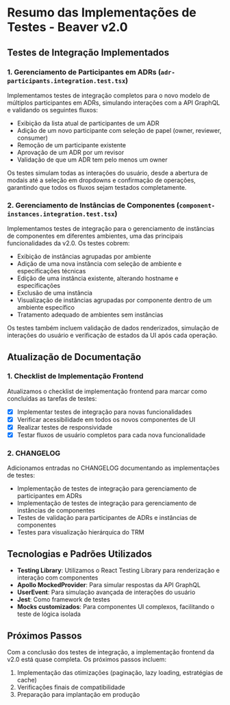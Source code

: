 # Resumo das Implementações de Testes - Beaver v2.0

## Testes de Integração Implementados

### 1. Gerenciamento de Participantes em ADRs (`adr-participants.integration.test.tsx`)

Implementamos testes de integração completos para o novo modelo de múltiplos participantes em ADRs, simulando interações com a API GraphQL e validando os seguintes fluxos:

- Exibição da lista atual de participantes de um ADR
- Adição de um novo participante com seleção de papel (owner, reviewer, consumer)
- Remoção de um participante existente
- Aprovação de um ADR por um revisor
- Validação de que um ADR tem pelo menos um owner

Os testes simulam todas as interações do usuário, desde a abertura de modais até a seleção em dropdowns e confirmação de operações, garantindo que todos os fluxos sejam testados completamente.

### 2. Gerenciamento de Instâncias de Componentes (`component-instances.integration.test.tsx`)

Implementamos testes de integração para o gerenciamento de instâncias de componentes em diferentes ambientes, uma das principais funcionalidades da v2.0. Os testes cobrem:

- Exibição de instâncias agrupadas por ambiente
- Adição de uma nova instância com seleção de ambiente e especificações técnicas
- Edição de uma instância existente, alterando hostname e especificações
- Exclusão de uma instância
- Visualização de instâncias agrupadas por componente dentro de um ambiente específico
- Tratamento adequado de ambientes sem instâncias

Os testes também incluem validação de dados renderizados, simulação de interações do usuário e verificação de estados da UI após cada operação.

## Atualização de Documentação

### 1. Checklist de Implementação Frontend

Atualizamos o checklist de implementação frontend para marcar como concluídas as tarefas de testes:

- [x] Implementar testes de integração para novas funcionalidades
- [x] Verificar acessibilidade em todos os novos componentes de UI
- [x] Realizar testes de responsividade
- [x] Testar fluxos de usuário completos para cada nova funcionalidade

### 2. CHANGELOG

Adicionamos entradas no CHANGELOG documentando as implementações de testes:

- Implementação de testes de integração para gerenciamento de participantes em ADRs
- Implementação de testes de integração para gerenciamento de instâncias de componentes
- Testes de validação para participantes de ADRs e instâncias de componentes
- Testes para visualização hierárquica do TRM

## Tecnologias e Padrões Utilizados

- **Testing Library**: Utilizamos o React Testing Library para renderização e interação com componentes
- **Apollo MockedProvider**: Para simular respostas da API GraphQL
- **UserEvent**: Para simulação avançada de interações do usuário
- **Jest**: Como framework de testes
- **Mocks customizados**: Para componentes UI complexos, facilitando o teste de lógica isolada

## Próximos Passos

Com a conclusão dos testes de integração, a implementação frontend da v2.0 está quase completa. Os próximos passos incluem:

1. Implementação das otimizações (paginação, lazy loading, estratégias de cache)
2. Verificações finais de compatibilidade
3. Preparação para implantação em produção 